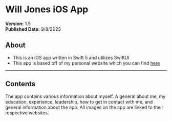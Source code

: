 # Will Jones iOS App
**Version:** 1.5 <br />
**Published Date:** 9/8/2023

About
------------------
- This is an iOS app written in Swift 5 and utilizes SwiftUI
- This app is based off of my personal website which you can find 
[here](https://chiefwithcolorfulshoes.com)

--------

Contents
-------
The app contains various information about myself. A general about me, 
my education, experience, leadership, how to get in contact with me, and
general information about the app. All images on the app are linked to their
respective websites.
